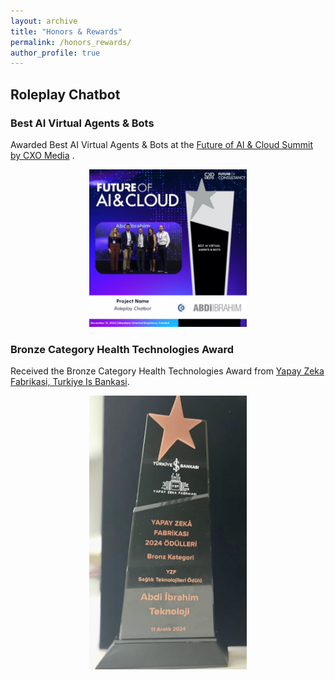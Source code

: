 ```yaml
---
layout: archive
title: "Honors & Rewards"
permalink: /honors_rewards/
author_profile: true
---
```


## Roleplay Chatbot
### Best AI Virtual Agents & Bots
Awarded Best AI Virtual Agents & Bots at the  [Future of AI & Cloud Summit by CXO Media](https://futureofaisummit.net) .

<p style="text-align: center;">
  <img src="../images/award_image.jpeg" alt="Best AI Virtual Agents & Bots award at Future of AI & Cloud Summit by CXO Media" style="width: 50%; height: 50%;" />
</p>

### Bronze Category Health Technologies Award
Received the Bronze Category Health Technologies Award from [Yapay Zeka Fabrikasi, Turkiye Is Bankasi](https://www.yzfodulleri.com).
<p style="text-align: center;">
  <img src="../images/award_image_2.jpg" alt="Bronze Category Health Technologies award at Yapay Zeka Fabrikasi by Turkiye Is Bankasi" style="width: 50%; height: 25%;" />
</p>